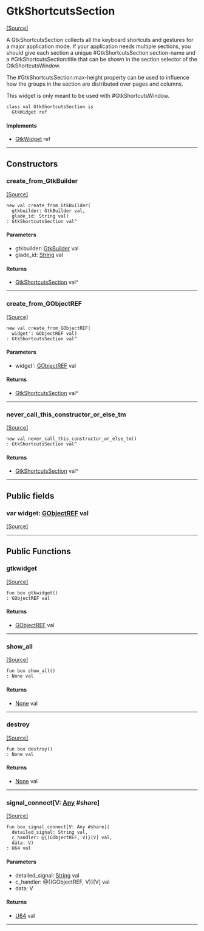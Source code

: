 # GtkShortcutsSection
<span class="source-link">[[Source]](src/gtk3/GtkShortcutsSection.md#L6)</span>

A GtkShortcutsSection collects all the keyboard shortcuts and gestures
for a major application mode. If your application needs multiple sections,
you should give each section a unique #GtkShortcutsSection:section-name and
a #GtkShortcutsSection:title that can be shown in the section selector of
the GtkShortcutsWindow.

The #GtkShortcutsSection:max-height property can be used to influence how
the groups in the section are distributed over pages and columns.

This widget is only meant to be used with #GtkShortcutsWindow.


```pony
class val GtkShortcutsSection is
  GtkWidget ref
```

#### Implements

* [GtkWidget](gtk3-GtkWidget.md) ref

---

## Constructors

### create_from_GtkBuilder
<span class="source-link">[[Source]](src/gtk3/GtkShortcutsSection.md#L23)</span>


```pony
new val create_from_GtkBuilder(
  gtkbuilder: GtkBuilder val,
  glade_id: String val)
: GtkShortcutsSection val^
```
#### Parameters

*   gtkbuilder: [GtkBuilder](gtk3-GtkBuilder.md) val
*   glade_id: [String](builtin-String.md) val

#### Returns

* [GtkShortcutsSection](gtk3-GtkShortcutsSection.md) val^

---

### create_from_GObjectREF
<span class="source-link">[[Source]](src/gtk3/GtkShortcutsSection.md#L26)</span>


```pony
new val create_from_GObjectREF(
  widget': GObjectREF val)
: GtkShortcutsSection val^
```
#### Parameters

*   widget': [GObjectREF](minimal-browser-..-gobject-GObjectREF.md) val

#### Returns

* [GtkShortcutsSection](gtk3-GtkShortcutsSection.md) val^

---

### never_call_this_constructor_or_else_tm
<span class="source-link">[[Source]](src/gtk3/GtkShortcutsSection.md#L29)</span>


```pony
new val never_call_this_constructor_or_else_tm()
: GtkShortcutsSection val^
```

#### Returns

* [GtkShortcutsSection](gtk3-GtkShortcutsSection.md) val^

---

## Public fields

### var widget: [GObjectREF](minimal-browser-..-gobject-GObjectREF.md) val
<span class="source-link">[[Source]](src/gtk3/GtkShortcutsSection.md#L19)</span>



---

## Public Functions

### gtkwidget
<span class="source-link">[[Source]](src/gtk3/GtkShortcutsSection.md#L21)</span>


```pony
fun box gtkwidget()
: GObjectREF val
```

#### Returns

* [GObjectREF](minimal-browser-..-gobject-GObjectREF.md) val

---

### show_all
<span class="source-link">[[Source]](src/gtk3/GtkWidget.md#L4)</span>


```pony
fun box show_all()
: None val
```

#### Returns

* [None](builtin-None.md) val

---

### destroy
<span class="source-link">[[Source]](src/gtk3/GtkWidget.md#L7)</span>


```pony
fun box destroy()
: None val
```

#### Returns

* [None](builtin-None.md) val

---

### signal_connect\[V: [Any](builtin-Any.md) #share\]
<span class="source-link">[[Source]](src/gtk3/GtkWidget.md#L10)</span>


```pony
fun box signal_connect[V: Any #share](
  detailed_signal: String val,
  c_handler: @{(GObjectREF, V)}[V] val,
  data: V)
: U64 val
```
#### Parameters

*   detailed_signal: [String](builtin-String.md) val
*   c_handler: @{(GObjectREF, V)}[V] val
*   data: V

#### Returns

* [U64](builtin-U64.md) val

---

